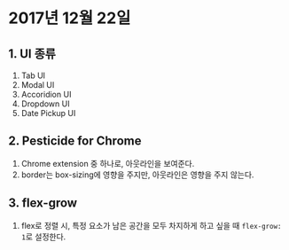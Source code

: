 # 2017년 12월 22일

## 1. UI 종류

1. Tab UI
2. Modal UI
3. Accoridion UI
4. Dropdown UI
5. Date Pickup UI

## 2. Pesticide for Chrome

1. Chrome extension 중 하나로, 아웃라인을 보여준다.
2. border는 box-sizing에 영향을 주지만, 아웃라인은 영향을 주지 않는다.

## 3. flex-grow

1. flex로 정렬 시, 특정 요소가 남은 공간을 모두 차지하게 하고 싶을 때 `flex-grow: 1`로 설정한다.